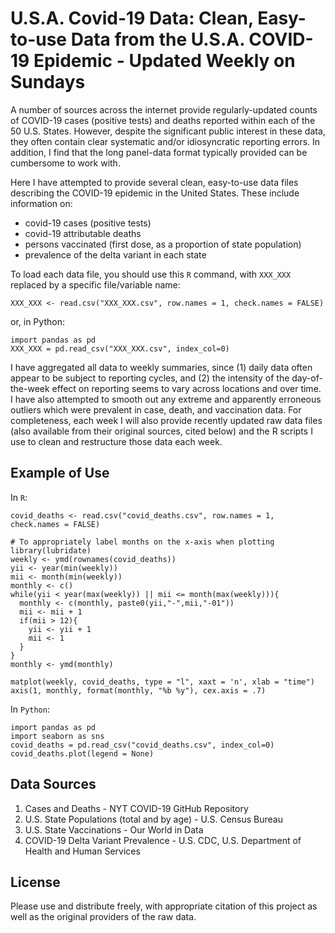 # U.S.A. Covid-19 Data: Clean, Easy-to-use Data from the U.S.A. COVID-19 Epidemic - Updated Weekly on Sundays

A number of sources across the internet provide regularly-updated counts of COVID-19 cases (positive tests) and deaths reported within each of the 50 U.S. States. However, despite the significant public interest in these data, they often contain clear systematic and/or idiosyncratic reporting errors. In addition, I find that the long panel-data format typically provided can be cumbersome to work with.

Here I have attempted to provide several clean, easy-to-use data files describing the COVID-19 epidemic in the United States. These include information on:
* covid-19 cases (positive tests)
* covid-19 attributable deaths
* persons vaccinated (first dose, as a proportion of state population)
* prevalence of the delta variant in each state

To load each data file, you should use this ```R``` command, with ```XXX_XXX``` replaced by a specific file/variable name:
```
XXX_XXX <- read.csv("XXX_XXX.csv", row.names = 1, check.names = FALSE)
```
or, in Python:
```
import pandas as pd
XXX_XXX = pd.read_csv("XXX_XXX.csv", index_col=0)
```

I have aggregated all data to weekly summaries, since (1) daily data often appear to be subject to reporting cycles, and (2) the intensity of the day-of-the-week effect on reporting seems to vary across locations and over time. I have also attempted to smooth out any extreme and apparently erroneous outliers which were prevalent in case, death, and vaccination data. For completeness, each week I will also provide recently updated raw data files (also available from their original sources, cited below) and the R scripts I use to clean and restructure those data each week.

## Example of Use
In ```R```:
```
covid_deaths <- read.csv("covid_deaths.csv", row.names = 1, check.names = FALSE)

# To appropriately label months on the x-axis when plotting
library(lubridate)
weekly <- ymd(rownames(covid_deaths))
yii <- year(min(weekly))
mii <- month(min(weekly))
monthly <- c()
while(yii < year(max(weekly)) || mii <= month(max(weekly))){
  monthly <- c(monthly, paste0(yii,"-",mii,"-01"))
  mii <- mii + 1
  if(mii > 12){
    yii <- yii + 1
    mii <- 1
  }
}
monthly <- ymd(monthly)

matplot(weekly, covid_deaths, type = "l", xaxt = 'n', xlab = "time")
axis(1, monthly, format(monthly, "%b %y"), cex.axis = .7)
```

In ```Python```:
```
import pandas as pd
import seaborn as sns
covid_deaths = pd.read_csv("covid_deaths.csv", index_col=0)
covid_deaths.plot(legend = None)
```

## Data Sources
1. Cases and Deaths - NYT COVID-19 GitHub Repository
2. U.S. State Populations (total and by age) - U.S. Census Bureau
3. U.S. State Vaccinations - Our World in Data
4. COVID-19 Delta Variant Prevalence - U.S. CDC, U.S. Department of Health and Human Services

## License
Please use and distribute freely, with appropriate citation of this project as well as the original providers of the raw data.

